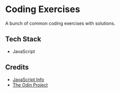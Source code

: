 # Coding Exercises

A bunch of common coding exercises with solutions.

## Tech Stack

- JavaScript

## Credits

- [JavaScript Info](https://javascript.info/while-for#tasks)
- [The Odin Project](https://github.com/TheOdinProject/javascript-exercises)
